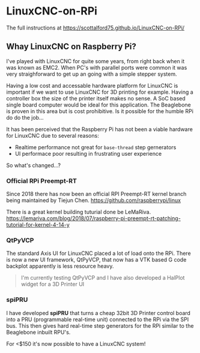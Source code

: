 # LinuxCNC-on-RPi

The full instructions at <https://scottalford75.github.io/LinuxCNC-on-RPi/>

## Whay LinuxCNC on Raspberry Pi?

I've played with LinuxCNC for quite some years, from right back when it was known as EMC2. When PC's with parallel ports were common it was very straighforward to get up an going with a simple stepper system.

Having a low cost and accessable hardware platform for LinuxCNC is important if we want to use LinuxCNC for 3D printing for example. Having a controller box the size of the printer itself makes no sense. A SoC based single board computer would be ideal for this application. The Beaglebone is proven in this area but is cost prohibitive. Is it possible for the humble RPi do do the job...

It has been perceived that the Raspberry Pi has not been a viable hardware for LinuxCNC due to several reasons:

- Realtime performance not great for `base-thread` step gernerators
- UI performace poor resulting in frustrating user experience

So what's changed...? 

### Official RPi Preempt-RT

Since 2018 there has now been an official RPI Preempt-RT kernel branch being maintained by Tiejun Chen. <https://github.com/raspberrypi/linux>

There is a great kernel building tuturial done be LeMaRiva. <https://lemariva.com/blog/2018/07/raspberry-pi-preempt-rt-patching-tutorial-for-kernel-4-14-y>

### QtPyVCP

The standard Axis UI for LinuxCNC placed a lot of load onto the RPi. There is now a new UI framework, QtPyVCP, that now has a VTK based G code backplot apparently is less resource heavy.

> I'm currently testing QtPyVCP and I have also developed a HalPlot widget for a 3D Printer UI

### spiPRU

I have developed **spiPRU** that turns a cheap 32bit 3D Printer control board into a PRU (programmable real-time unit) connected to the RPi via the SPI bus. This then gives hard real-time step generators for the RPi similar to the Beaglebone inbuilt RPU's.

For <$150 it's now possible to have a LinuxCNC system!
